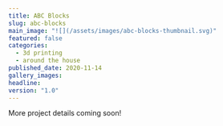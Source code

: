 ```yaml
---
title: ABC Blocks
slug: abc-blocks
main_image: "![](/assets/images/abc-blocks-thumbnail.svg)"
featured: false
categories:
  - 3d printing
  - around the house
published_date: 2020-11-14
gallery_images: 
headline: 
version: "1.0"
---
```


More project details coming soon!